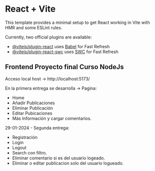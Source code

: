 # React + Vite

This template provides a minimal setup to get React working in Vite with HMR and some ESLint rules.

Currently, two official plugins are available:

- [@vitejs/plugin-react](https://github.com/vitejs/vite-plugin-react/blob/main/packages/plugin-react/README.md) uses [Babel](https://babeljs.io/) for Fast Refresh
- [@vitejs/plugin-react-swc](https://github.com/vitejs/vite-plugin-react-swc) uses [SWC](https://swc.rs/) for Fast Refresh

Frontend Proyecto final Curso NodeJs
------------------------------------

Acceso local host ->  http://localhost:5173/

En la primera entrega se desarrolla ->
Pagina:
- Home 
- Añadir Publicaciones
- Eliminar Publicación
- Editar Pubicaciones
- Más Información y cargar comentarios.

29-01-2024 - Segunda entrega:
- Registración 
- Login
- Logout
- Search con filtro.
- Eliminar comentario si es del usuario logeado.
- Eliminar o editar publicacion solo del usuario logueado. 